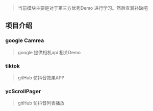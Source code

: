 > 当前模块主要是对于第三方优秀Demo 进行学习。然后查漏补缺吧
## 项目介绍
### google Camrea 
> google 提供相机api 相关Demo
### tiktok
> gitHub 仿抖音效果APP
### ycScrollPager 
> gitHub 仿抖音列表播放

